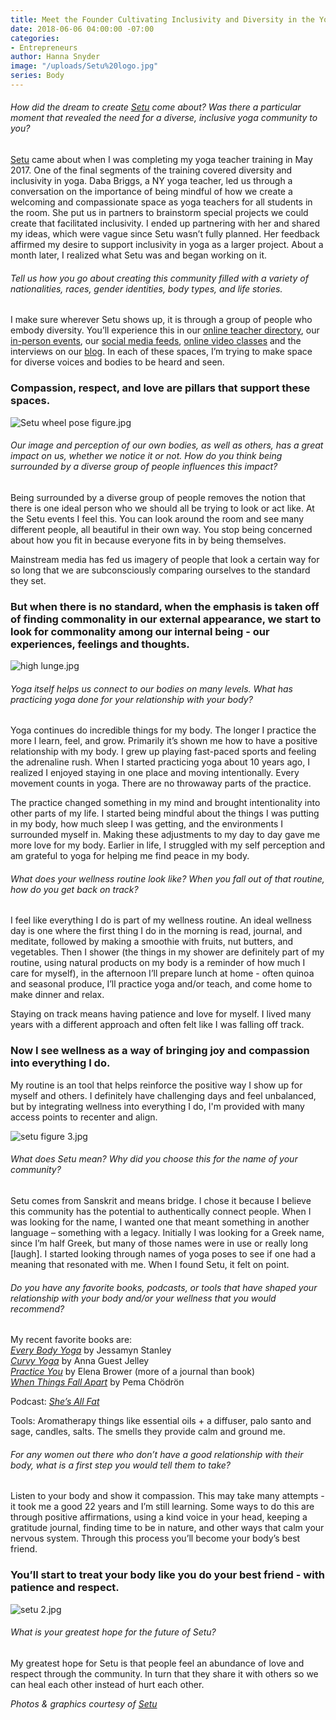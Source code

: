 ```yaml
---
title: Meet the Founder Cultivating Inclusivity and Diversity in the Yoga Community
date: 2018-06-06 04:00:00 -07:00
categories:
- Entrepreneurs
author: Hanna Snyder
image: "/uploads/Setu%20logo.jpg"
series: Body
---
```


###### How did the dream to create [Setu](https://setu.yoga/) come about? Was there a particular moment that revealed the need for a diverse, inclusive yoga community to you?

[Setu](https://setu.yoga/) came about when I was completing my yoga teacher training in May 2017. One of the final segments of the training covered diversity and inclusivity in yoga. Daba Briggs, a NY yoga teacher, led us through a conversation on the importance of being mindful of how we create a welcoming and compassionate space as yoga teachers for all students in the room. She put us in partners to brainstorm special projects we could create that facilitated inclusivity. I ended up partnering with her and shared my ideas, which were vague since Setu wasn’t fully planned. Her feedback affirmed my desire to support inclusivity in yoga as a larger project. About a month later, I realized what Setu was and began working on it.

###### Tell us how you go about creating this community filled with a variety of nationalities, races, gender identities, body types, and life stories.

I make sure wherever Setu shows up, it is through a group of people who embody diversity. You’ll experience this in our [online teacher directory](https://setu.yoga/), our [in-person events](https://setu.yoga/events/), our [social media feeds](https://www.instagram.com/setucommunity/), [online video classes](https://setu.yoga/videos/) and the interviews on our [blog](https://setu.yoga/blog/). In each of these spaces, I’m trying to make space for diverse voices and bodies to be heard and seen. 

### Compassion, respect, and love are pillars that support these spaces. 

![Setu wheel pose figure.jpg](/uploads/Setu%20wheel%20pose%20figure.jpg)

###### Our image and perception of our own bodies, as well as others, has a great impact on us, whether we notice it or not. How do you think being surrounded by a diverse group of people influences this impact?

Being surrounded by a diverse group of people removes the notion that there is one ideal person who we should all be trying to look or act like. At the Setu events I feel this. You can look around the room and see many different people, all beautiful in their own way. You stop being concerned about how you fit in because everyone fits in by being themselves. 

Mainstream media has fed us imagery of people that look a certain way for so long that we are subconsciously comparing ourselves to the standard they set. 

### But when there is no standard, when the emphasis is taken off of finding commonality in our external appearance, we start to look for commonality among our internal being - our experiences, feelings and thoughts.

![high lunge.jpg](/uploads/high%20lunge.jpg)

###### Yoga itself helps us connect to our bodies on many levels. What has practicing yoga done for your relationship with your body?

Yoga continues do incredible things for my body. The longer I practice the more I learn, feel, and grow. Primarily it’s shown me how to have a positive relationship with my body. I grew up playing fast-paced sports and feeling the adrenaline rush. When I started practicing yoga about 10 years ago, I realized I enjoyed staying in one place and moving intentionally. Every movement counts in yoga. There are no throwaway parts of the practice. 

The practice changed something in my mind and brought intentionality into other parts of my life. I started being mindful about the things I was putting in my body, how much sleep I was getting, and the environments I surrounded myself in. Making these adjustments to my day to day gave me more love for my body. Earlier in life, I struggled with my self perception and am grateful to yoga for helping me find peace in my body.

###### What does your wellness routine look like? When you fall out of that routine, how do you get back on track?

I feel like everything I do is part of my wellness routine. An ideal wellness day is one where the first thing I do in the morning is read, journal, and meditate, followed by making a smoothie with fruits, nut butters, and vegetables. Then I shower (the things in my shower are definitely part of my routine, using natural products on my body is a reminder of how much I care for myself), in the afternoon I’ll prepare lunch at home - often quinoa and seasonal produce, I’ll practice yoga and/or teach, and come home to make dinner and relax. 

Staying on track means having patience and love for myself. I lived many years with a different approach and often felt like I was falling off track. 

### Now I see wellness as a way of bringing joy and compassion into everything I do. 

My routine is an tool that helps reinforce the positive way I show up for myself and others. I definitely have challenging days and feel unbalanced, but by integrating wellness into everything I do, I'm provided with many access points to recenter and align.

![setu figure 3.jpg](/uploads/setu%20figure%203.jpg)

###### What does Setu mean? Why did you choose this for the name of your community?

Setu comes from Sanskrit and means bridge. I chose it because I believe this community has the potential to authentically connect people. When I was looking for the name, I wanted one that meant something in another language – something with a legacy. Initially I was looking for a Greek name, since I’m half Greek, but many of those names were in use or really long [laugh]. I started looking through names of yoga poses to see if one had a meaning that resonated with me. When I found Setu, it felt on point.

###### Do you have any favorite books, podcasts, or tools that have shaped your relationship with your body and/or your wellness that you would recommend?

My recent favorite books are:  
_[Every Body Yoga](https://www.amazon.com/Every-Body-Yoga-Fear-Body/dp/0761193111)_ by Jessamyn Stanley  
_[Curvy Yoga](https://www.amazon.com/Curvy-Yoga%C2%AE-Love-Yourself-Little/dp/1454920661)_ by Anna Guest Jelley  
_[Practice You](https://www.amazon.com/Practice-You-Journal-Elena-Brower/dp/162203922X/ref=sr_1_1?ie=UTF8&qid=1527804153&sr=8-1&keywords=practicing+you&dpID=510HVo1PgaL&preST=_SX218_BO1,204,203,200_QL40_&dpSrc=srch)_ by Elena Brower (more of a journal than book)  
_[When Things Fall Apart](https://www.amazon.com/When-Things-Fall-Apart-Difficult/dp/1611803438/ref=sr_1_1?ie=UTF8&qid=1527804181&sr=8-1&keywords=when+things+fall+apart&dpID=51CBNUl8u8L&preST=_SY291_BO1,204,203,200_QL40_&dpSrc=srch)_ by Pema Chödrön

Podcast: _[She’s All Fat](https://shesallfatpod.com/)_ 

Tools: Aromatherapy things like essential oils + a diffuser, palo santo and sage, candles, salts. The smells they provide calm and ground me.

###### For any women out there who don’t have a good relationship with their body, what is a first step you would tell them to take?

Listen to your body and show it compassion. This may take many attempts - it took me a good 22 years and I’m still learning. Some ways to do this are through positive affirmations, using a kind voice in your head, keeping a gratitude journal, finding time to be in nature, and other ways that calm your nervous system. Through this process you’ll become your body’s best friend. 

### You’ll start to treat your body like you do your best friend - with patience and respect. 

![setu 2.jpg](/uploads/setu%202.jpg)

###### What is your greatest hope for the future of Setu?

My greatest hope for Setu is that people feel an abundance of love and respect through the community. In turn that they share it with others so we can heal each other instead of hurt each other. 
 
_Photos & graphics courtesy of [Setu](https://setu.yoga/)_